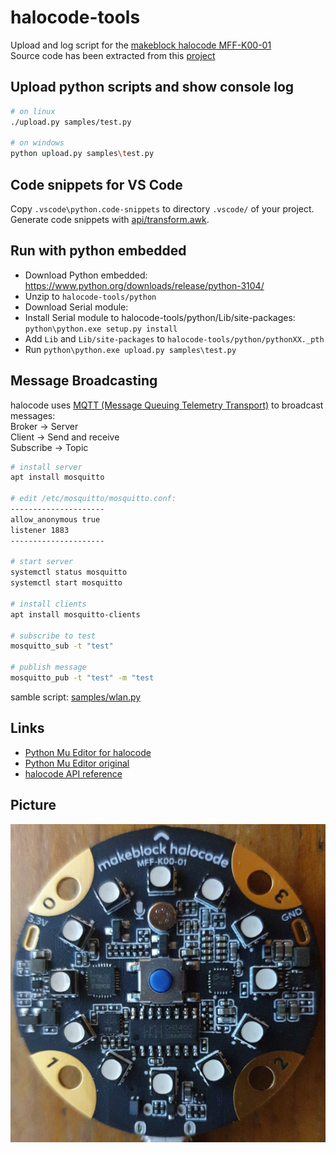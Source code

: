 # halocode-tools

Upload and log script for the [makeblock halocode MFF-K00-01](https://en.wikipedia.org/wiki/Makeblock#1.6_Makeblock_Halocode)   
Source code has been extracted from this [project](https://github.com/FFtust/mu)


## Upload python scripts and show console log

```bash
# on linux
./upload.py samples/test.py 

# on windows
python upload.py samples\test.py 

```


## Code snippets for VS Code

Copy `.vscode\python.code-snippets` to directory `.vscode/` of your project. Generate code snippets with [api/transform.awk](api/transform.awk).


## Run with python embedded

- Download Python embedded: https://www.python.org/downloads/release/python-3104/
- Unzip to `halocode-tools/python`
- Download Serial module: 
- Install Serial module to halocode-tools/python/Lib/site-packages: `python\python.exe setup.py install`
- Add `Lib`  and `Lib/site-packages` to `halocode-tools/python/pythonXX._pth`
- Run `python\python.exe upload.py samples\test.py`


## Message Broadcasting

halocode uses  [MQTT (Message Queuing Telemetry Transport)](https://mqtt.org/) to broadcast messages:  
Broker -> Server  
Client -> Send and receive  
Subscribe -> Topic  

```bash
# install server
apt install mosquitto

# edit /etc/mosquitto/mosquitto.conf:
---------------------
allow_anonymous true
listener 1883
---------------------

# start server
systemctl status mosquitto 
systemctl start mosquitto 

# install clients
apt install mosquitto-clients

# subscribe to test
mosquitto_sub -t "test"

# publish message
mosquitto_pub -t "test" -m "test
```

samble script: [samples/wlan.py](samples/wlan.py)


## Links

- [Python Mu Editor for halocode](http://docs.makeblock.com/halocode/en/tutorials/use-python-mu.html)
- [Python Mu Editor original](https://codewith.mu/)
- [halocode API reference](http://docs.makeblock.com/halocode/en/block-reference/block-reference.html)


## Picture

![halocode](halocode.jpg)
